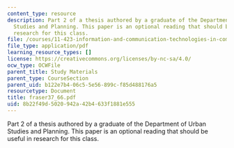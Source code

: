 ```yaml
---
content_type: resource
description: Part 2 of a thesis authored by a graduate of the Department of Urban
  Studies and Planning. This paper is an optional reading that should be useful in
  research for this class.
file: /courses/11-423-information-and-communication-technologies-in-community-development-spring-2004/8b22f49d5020942a42b4633f1881e555_fraser37_66.pdf
file_type: application/pdf
learning_resource_types: []
license: https://creativecommons.org/licenses/by-nc-sa/4.0/
ocw_type: OCWFile
parent_title: Study Materials
parent_type: CourseSection
parent_uid: b122e7b4-06c5-5e56-899c-f85d488176a5
resourcetype: Document
title: fraser37_66.pdf
uid: 8b22f49d-5020-942a-42b4-633f1881e555
---
```

Part 2 of a thesis authored by a graduate of the Department of Urban Studies and Planning. This paper is an optional reading that should be useful in research for this class.